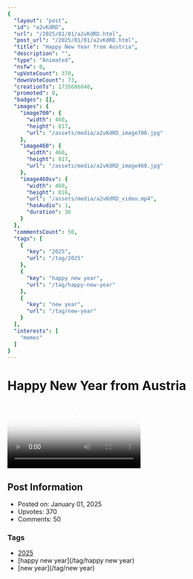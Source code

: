 ```yaml
---
{
  "layout": "post",
  "id": "a2vKdRD",
  "url": "/2025/01/01/a2vKdRD.html",
  "post_url": "/2025/01/01/a2vKdRD.html",
  "title": "Happy New Year from Austria",
  "description": "",
  "type": "Animated",
  "nsfw": 0,
  "upVoteCount": 370,
  "downVoteCount": 73,
  "creationTs": 1735686840,
  "promoted": 0,
  "badges": [],
  "images": {
    "image700": {
      "width": 460,
      "height": 817,
      "url": "/assets/media/a2vKdRD_image700.jpg"
    },
    "image460": {
      "width": 460,
      "height": 817,
      "url": "/assets/media/a2vKdRD_image460.jpg"
    },
    "image460sv": {
      "width": 460,
      "height": 816,
      "url": "/assets/media/a2vKdRD_video.mp4",
      "hasAudio": 1,
      "duration": 36
    }
  },
  "commentsCount": 50,
  "tags": [
    {
      "key": "2025",
      "url": "/tag/2025"
    },
    {
      "key": "happy new year",
      "url": "/tag/happy-new-year"
    },
    {
      "key": "new year",
      "url": "/tag/new-year"
    }
  ],
  "interests": [
    "memes"
  ]
}
---
```


# Happy New Year from Austria

<video controls playsinline loop poster="/assets/media/a2vKdRD_image460.jpg">
  <source src="/assets/media/a2vKdRD_video.mp4" type="video/mp4">
  Your browser does not support the video tag.
</video>

## Post Information

- Posted on: January 01, 2025
- Upvotes: 370
- Comments: 50

### Tags

- [2025](/tag/2025)
- [happy new year](/tag/happy new year)
- [new year](/tag/new year)
